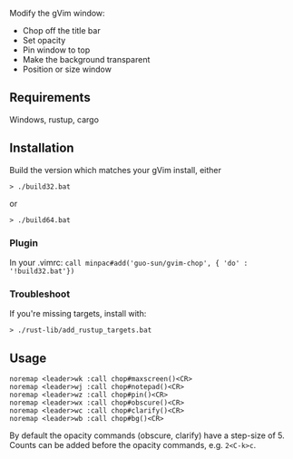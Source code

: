 Modify the gVim window:
- Chop off the title bar
- Set opacity
- Pin window to top
- Make the background transparent
- Position or size window

## Requirements
Windows, rustup, cargo

## Installation

Build the version which matches your gVim install, either

`> ./build32.bat`

or

`> ./build64.bat`

### Plugin

In your .vimrc:
`call minpac#add('guo-sun/gvim-chop', { 'do' : '!build32.bat'})`

### Troubleshoot

If you're missing targets, install with:

`> ./rust-lib/add_rustup_targets.bat`

## Usage

```
noremap <leader>wk :call chop#maxscreen()<CR>
noremap <leader>wj :call chop#notepad()<CR>
noremap <leader>wz :call chop#pin()<CR>
noremap <leader>wx :call chop#obscure()<CR>
noremap <leader>wc :call chop#clarify()<CR>
noremap <leader>wb :call chop#bg()<CR>
```

By default the opacity commands (obscure, clarify) have a step-size of 5. Counts can be added before the opacity commands, e.g. `2<C-k>c`.
